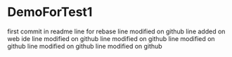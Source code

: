 # DemoForTest1
first commit in readme
line for rebase
line modified on github
line added on web ide
line modified on github
line modified on github
line modified on github
line modified on github
line modified on github
